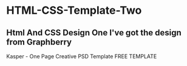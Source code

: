 # HTML-CSS-Template-Two
Html And CSS Design One
I've got the design from Graphberry 
-----------------------------------------
Kasper - One Page Creative PSD Template
FREE TEMPLATE
